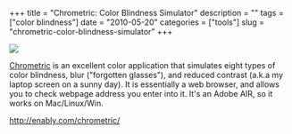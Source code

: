 +++
title = "Chrometric: Color Blindness Simulator"
description = ""
tags = ["color blindness"]
date = "2010-05-20"
categories = ["tools"]
slug = "chrometric-color-blindness-simulator"
+++


<div class="tool-screenshot mb1"><a href="http://enably.com/chrometric/"><img id="bluga-thumbnail-2665" class="bluga-thumbnail custom" src="http://media.konigi.com/bluga/
wt522fa1e4974bf_custom.jpg"/></a></div><p><a href="http://enably.com/chrometric/">Chrometric</a> is an excellent color application that simulates eight types of color blindness, blur (&quot;forgotten glasses&quot;), and reduced contrast (a.k.a my laptop screen on a sunny day). It is essentially a web browser, and allows you to check webpage address you enter into it. It's an Adobe AIR, so it works on Mac/Linux/Win.</p>

  
<p><a href="http://enably.com/chrometric/">http://enably.com/chrometric/</a></p>
      
